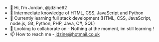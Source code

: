 - 👋 Hi, I’m Jordan, @jdzine92
- 👀 Intermediate knowledge of HTML, CSS, JavaScript and Python
- 🌱  Currently learning full stack development (HTML, CSS, JavaScript, node.js, Git, Python, PHP, Java, C#, SQL)
- 💞️ Looking to collaborate on - Nothing at the moment, im still learning !
- 📫 How to reach me - jdzine@hotmail.co.uk

<!---
jdzine92/jdzine92 is a ✨ special ✨ repository because its `README.md` (this file) appears on your GitHub profile.
You can click the Preview link to take a look at your changes.
--->
